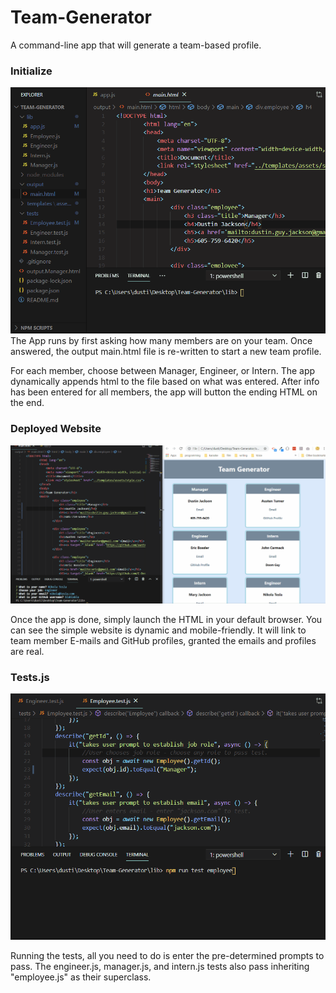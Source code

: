 # Team-Generator
A command-line app that will generate a team-based profile.

### Initialize
![](templates/assets/nodeInit.gif)
The App runs by first asking how many members are on your team. Once answered, the output main.html file is re-written to start a new team profile.

For each member, choose between Manager, Engineer, or Intern. The app dynamically appends html to the file based on what was entered. After info has been entered for all members, the app will button the ending HTML on the end.

### Deployed Website
![](templates/assets/website.gif)

Once the app is done, simply launch the HTML in your default browser. You can see the simple website is dynamic and mobile-friendly. It will link to team member E-mails and GitHub profiles, granted the emails and profiles are real. 

### Tests.js
![](templates/assets/tests.gif)

Running the tests, all you need to do is enter the pre-determined prompts to pass. The engineer.js, manager.js, and intern.js tests also pass inheriting "employee.js" as their superclass. 
